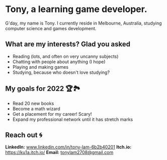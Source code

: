 # Tony, a learning game developer.  
G'day, my name is Tony. I currently reside in Melbourne, Australia, studying computer science and games development.

## What are my interests? Glad you asked
- Reading (lots, and often on very uncanny subjects)
- Chatting with people about anything (I hope)
- Playing and making games
- Studying, because who doesn't love studying?

## My goals for 2022 🏆🏞
- Read 20 new books
- Become a math wizard
- Get a placement for my career! Scary!
- Expand my professional network until it has stretch marks

## Reach out 🌀
**LinkedIn:** www.linkedin.com/in/tony-lam-6b2b40201
**Itch.io:** https://ku1a.itch.io/
**Email:** tonylam2708@gmail.com
<!---
ku1a/ku1a is a ✨ special ✨ repository because its `README.md` (this file) appears on your GitHub profile.
You can click the Preview link to take a look at your changes.
--->

